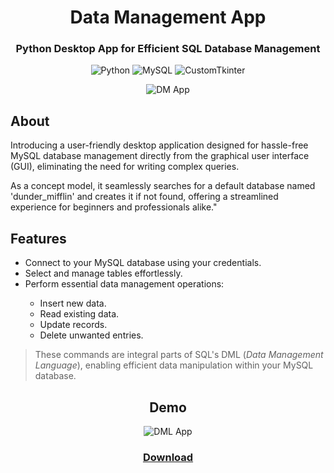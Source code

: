 <h1 align="center">Data Management App</h1>

<h3 align="center">Python Desktop App for Efficient SQL Database Management</h3>

<div align="center">

  ![Python](https://img.shields.io/badge/_-blue?style=plastic&logo=python&logoColor=white&label=Python&labelColor=blue)
  ![MySQL](https://img.shields.io/badge/_-blue?style=plastic&logo=MySQL&logoColor=white&label=MySQL&labelColor=blue)
  ![CustomTkinter](https://img.shields.io/badge/_-blue?style=plastic&label=CustomTkinter&labelColor=blue)

</div>

<div align="center"> 

![DM App](https://github.com/EmanuelRodriguezBedeman/SQL-DML-App/assets/93904438/882f9792-5b0e-43c3-8c15-ed92326e60e9)

</div>

<h2>About</h2>
<p>Introducing a user-friendly desktop application designed for hassle-free MySQL database management directly from the graphical user interface (GUI), eliminating the need for writing complex queries.</p>
<p>As a concept model, it seamlessly searches for a default database named 'dunder_mifflin' and creates it if not found, offering a streamlined experience for beginners and professionals alike."</p>

<h2>Features</h2>

<ul>
    <li>Connect to your MySQL database using your credentials.</li>
    <li>Select and manage tables effortlessly.</li>
    <li>Perform essential data management operations:</li>
    <ul>
        <li>Insert new data.</li>
        <li>Read existing data.</li>
        <li>Update records.</li>
        <li>Delete unwanted entries.</li>
    </ul>
</ul>

> These commands are integral parts of SQL's DML (*Data Management Language*), enabling efficient data manipulation within your MySQL database.
<div  align="center">

<h2>Demo</h2>

![DML App](https://github.com/EmanuelRodriguezBedeman/SQL-DML-App/assets/93904438/125c63ef-b0c1-4439-becb-d10a921faec6)


</div>
<h3 align="center"><a href="https://github.com/EmanuelRodriguezBedeman/SQL-DML-App/archive/refs/heads/main.zip" download="DM App">Download</a></h3>